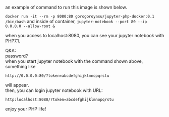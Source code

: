 an example of command to run this image is shown below.


```docker run -it --rm -p 8080:80 gorogoroyasu/jupyter-php-docker:0.1 /bin/bash```
and inside of container,
```jupyter-notebook --port 80 --ip 0.0.0.0 --allow-root &```

when you access to localhost:8080, you can see your jupyter notebook with PHP7.1.

Q&A:  
password?  
when you start jupyter notebook with the command shown above,  
something like  
```
http://0.0.0.0:80/?token=abcdefghijklmnopqrstu  
```
will appear.  
then, you can login jupyter notebook with URL:  

```
http:localhost:8080/?token=abcdefghijklmnopqrstu  
```
enjoy your PHP life!
